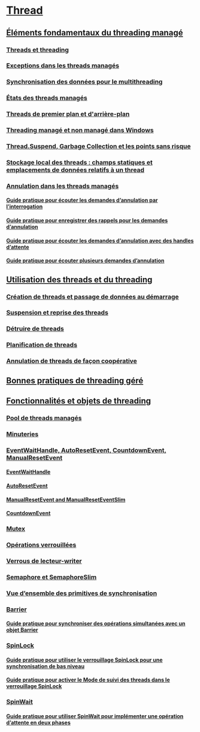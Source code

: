 # [Thread](index.md)
## [Éléments fondamentaux du threading managé](managed-threading-basics.md)
### [Threads et threading](threads-and-threading.md)
### [Exceptions dans les threads managés](exceptions-in-managed-threads.md)
### [Synchronisation des données pour le multithreading](synchronizing-data-for-multithreading.md)
### [États des threads managés](managed-thread-states.md)
### [Threads de premier plan et d'arrière-plan](foreground-and-background-threads.md)
### [Threading managé et non managé dans Windows](managed-and-unmanaged-threading-in-windows.md)
### [Thread.Suspend, Garbage Collection et les points sans risque](thread-suspend-garbage-collection-and-safe-points.md)
### [Stockage local des threads : champs statiques et emplacements de données relatifs à un thread](thread-local-storage-thread-relative-static-fields-and-data-slots.md)
### [Annulation dans les threads managés](cancellation-in-managed-threads.md)
#### [Guide pratique pour écouter les demandes d’annulation par l’interrogation](how-to-listen-for-cancellation-requests-by-polling.md)
#### [Guide pratique pour enregistrer des rappels pour les demandes d’annulation](how-to-register-callbacks-for-cancellation-requests.md)
#### [Guide pratique pour écouter les demandes d’annulation avec des handles d’attente](how-to-listen-for-cancellation-requests-that-have-wait-handles.md)
#### [Guide pratique pour écouter plusieurs demandes d’annulation](how-to-listen-for-multiple-cancellation-requests.md)
## [Utilisation des threads et du threading](using-threads-and-threading.md)
### [Création de threads et passage de données au démarrage](creating-threads-and-passing-data-at-start-time.md)
### [Suspension et reprise des threads](pausing-and-resuming-threads.md)
### [Détruire de threads](destroying-threads.md)
### [Planification de threads](scheduling-threads.md)
### [Annulation de threads de façon coopérative](canceling-threads-cooperatively.md)
## [Bonnes pratiques de threading géré](managed-threading-best-practices.md)
## [Fonctionnalités et objets de threading](threading-objects-and-features.md)
### [Pool de threads managés](the-managed-thread-pool.md)
### [Minuteries](timers.md)
### [EventWaitHandle, AutoResetEvent, CountdownEvent, ManualResetEvent](eventwaithandle-autoresetevent-countdownevent-manualresetevent.md)
#### [EventWaitHandle](eventwaithandle.md)
#### [AutoResetEvent](autoresetevent.md)
#### [ManualResetEvent and ManualResetEventSlim](manualresetevent-and-manualreseteventslim.md)
#### [CountdownEvent](countdownevent.md)
### [Mutex](mutexes.md)
### [Opérations verrouillées](interlocked-operations.md)
### [Verrous de lecteur-writer](reader-writer-locks.md)
### [Semaphore et SemaphoreSlim](semaphore-and-semaphoreslim.md)
### [Vue d’ensemble des primitives de synchronisation](overview-of-synchronization-primitives.md)
### [Barrier](barrier.md)
#### [Guide pratique pour synchroniser des opérations simultanées avec un objet Barrier](how-to-synchronize-concurrent-operations-with-a-barrier.md)
### [SpinLock](spinlock.md)
#### [Guide pratique pour utiliser le verrouillage SpinLock pour une synchronisation de bas niveau](how-to-use-spinlock-for-low-level-synchronization.md)
#### [Guide pratique pour activer le Mode de suivi des threads dans le verrouillage SpinLock](how-to-enable-thread-tracking-mode-in-spinlock.md)
### [SpinWait](spinwait.md)
#### [Guide pratique pour utiliser SpinWait pour implémenter une opération d’attente en deux phases](how-to-use-spinwait-to-implement-a-two-phase-wait-operation.md)
